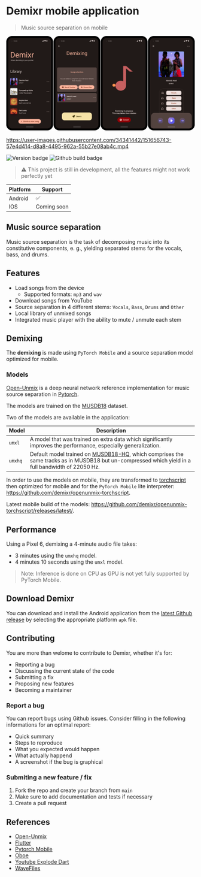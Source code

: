 # Demixr mobile application

> Music source separation on mobile

<p align="center">
	<img src="doc/screens.png" />
</p>

https://user-images.githubusercontent.com/34341442/151656743-57e4d414-d8a8-4495-962a-55b27e08ab4c.mp4

![Version badge](https://img.shields.io/github/v/release/demixr/demixr-app?color=orange&label=version&style=for-the-badge)
![Github build badge](https://img.shields.io/github/workflow/status/demixr/demixr-app/Build%20and%20release%20app?style=for-the-badge)

> :warning: This project is still in development, all the features might not work perfectly yet


| Platform | Support            |
| -------- | ------------------ |
| Android  | :white_check_mark: |
| IOS      | Coming soon        |



## Music source separation

Music source separation is the task of decomposing music into its constitutive components, e. g., yielding separated stems for the vocals, bass, and drums.



## Features

* Load songs from the device
  * Supported formats: `mp3` and `wav`
* Download songs from YouTube
* Source separation in 4 different stems: `Vocals`, `Bass`, `Drums` and `Other`
* Local library of unmixed songs
* Integrated music player with the ability to mute / unmute each stem



## Demixing

The **demixing** is made using `PyTorch Mobile` and a source separation model optimized for mobile.



### Models

[Open-Unmix](https://github.com/sigsep/open-unmix-pytorch) is a deep neural network reference implementation for music source separation in [Pytorch](https://pytorch.org/).

The models are trained on the [MUSDB18](https://sigsep.github.io/datasets/musdb.html) dataset.



Two of the models are available in the application:

| Model   | Description                                                  |
| ------- | ------------------------------------------------------------ |
| `umxl`  | A model that was trained on extra data which significantly improves the performance, especially generalization. |
| `umxhq` | Default model trained on [MUSDB18-HQ](https://sigsep.github.io/datasets/musdb.html#uncompressed-wav), which comprises the same tracks as in MUSDB18 but un-compressed which yield in a full bandwidth of 22050 Hz. |


In order to use the models on mobile, they are transformed to [torchscript](https://pytorch.org/docs/stable/jit.html) then optimized for mobile and for the `PyTorch Mobile` lite interpreter: https://github.com/demixr/openunmix-torchscript.



Latest mobile build of the models: https://github.com/demixr/openunmix-torchscript/releases/latest/.

## Performance

Using a Pixel 6, demixing a 4-minute audio file takes:
* 3 minutes using the `umxhq` model.
* 4 minutes 10 seconds using the `umxl` model.

> Note: Inference is done on CPU as GPU is not yet fully supported by PyTorch Mobile.

## Download Demixr

You can download and install the Android application from the [latest Github release](https://github.com/demixr/demixr-app/releases/latest/) by selecting the appropriate platform `apk` file.



## Contributing

You are more than welome to contribute to Demixr, whether it's for:

* Reporting a bug
* Discussing the current state of the code
* Submitting a fix
* Proposing new features
* Becoming a maintainer

### Report a bug

You can report bugs using Github issues. Consider filling in the following informations for an optimal report:

* Quick summary
* Steps to reproduce
* What you expected would happen
* What actually happend
* A screenshot if the bug is graphical

### Submiting a new feature / fix

1. Fork the repo and create your branch from `main`
2. Make sure to add documentation and tests if necessary
3. Create a pull request



## References

* [Open-Unmix](https://sigsep.github.io/open-unmix/)
* [Flutter](https://docs.flutter.dev/)
* [Pytorch Mobile](https://pytorch.org/mobile/home/)
* [Oboe](https://github.com/google/oboe)
* [Youtube Explode Dart](https://github.com/Hexer10/youtube_explode_dart)
* [WaveFiles](http://www.labbookpages.co.uk/audio/javaWavFiles.html)
